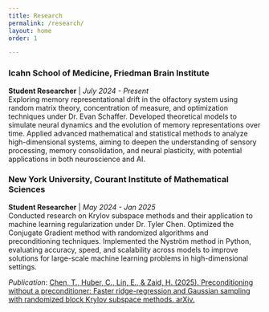 ```yaml
---
title: Research
permalink: /research/
layout: home
order: 1

---
```

### Icahn School of Medicine, Friedman Brain Institute  
**Student Researcher** | *July 2024 - Present*  
Exploring memory representational drift in the olfactory system using random matrix theory, concentration of measure, and optimization techniques under Dr. Evan Schaffer. Developed theoretical models to simulate neural dynamics and the evolution of memory representations over time. Applied advanced mathematical and statistical methods to analyze high-dimensional systems, aiming to deepen the understanding of sensory processing, memory consolidation, and neural plasticity, with potential applications in both neuroscience and AI.

### New York University, Courant Institute of Mathematical Sciences  
**Student Researcher** | *May 2024 - Jan 2025*  
Conducted research on Krylov subspace methods and their application to machine learning regularization under Dr. Tyler Chen. Optimized the Conjugate Gradient method with randomized algorithms and preconditioning techniques. Implemented the Nyström method in Python, evaluating accuracy, speed, and scalability across models to improve solutions for large-scale machine learning problems in high-dimensional settings.

_Publication_: [Chen, T., Huber, C., Lin, E., & Zaid, H. (2025). Preconditioning without a preconditioner: Faster ridge-regression and Gaussian sampling with randomized block Krylov subspace methods. arXiv.](https://arxiv.org/abs/2501.18717)
